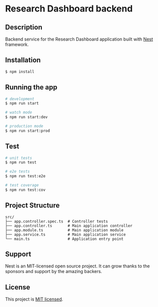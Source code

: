 # Research Dashboard backend

## Description

Backend service for the Research Dashboard application built with [Nest](https://github.com/nestjs/nest) framework.

## Installation

```bash
$ npm install
```

## Running the app

```bash
# development
$ npm run start

# watch mode
$ npm run start:dev

# production mode
$ npm run start:prod
```

## Test

```bash
# unit tests
$ npm run test

# e2e tests
$ npm run test:e2e

# test coverage
$ npm run test:cov
```

## Project Structure

```
src/
├── app.controller.spec.ts  # Controller tests
├── app.controller.ts       # Main application controller
├── app.module.ts           # Main application module
├── app.service.ts          # Main application service
└── main.ts                 # Application entry point
```

## Support

Nest is an MIT-licensed open source project. It can grow thanks to the sponsors and support by the amazing backers.

## License

This project is [MIT licensed](LICENSE).
